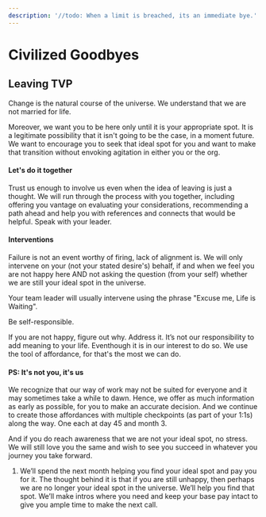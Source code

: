```yaml
---
description: '//todo: When a limit is breached, its an immediate bye.'
---
```


# Civilized Goodbyes

## Leaving TVP

Change is the natural course of the universe. We understand that we are not married for life.

Moreover, we want you to be here only until it is your appropriate spot. It is a legitimate possibility that it isn't going to be the case, in a moment future. We want to encourage you to seek that ideal spot for you and want to make that transition without envoking agitation in either you or the org.

#### Let's do it together

Trust us enough to involve us even when the idea of leaving is just a thought. We will run through the process with you together, including offering you vantage on evaluating your considerations, recommending a path ahead and help you with references and connects that would be helpful. Speak with your leader.

#### Interventions

Failure is not an event worthy of firing, lack of alignment is. We will only intervene on your \(not your stated desire's\) behalf, if and when we feel you are not happy here AND not asking the question \(from your self\) whether we are still your ideal spot in the universe.

Your team leader will usually intervene using the phrase "Excuse me, Life is Waiting".

Be self-responsible.

If you are not happy, figure out why. Address it. It’s not our responsibility to add meaning to your life. Eventhough it is in our interest to do so. We use the tool of affordance, for that's the most we can do.

#### PS: It's not you, it's us

We recognize that our way of work may not be suited for everyone and it may sometimes take a while to dawn. Hence, we offer as much information as early as possible, for you to make an accurate decision. And we continue to create those affordances with multiple checkpoints \(as part of your 1:1s\) along the way. One each at day 45 and month 3.

And if you do reach awareness that we are not your ideal spot, no stress. We will still love you the same and wish to see you succeed in whatever you journey you take forward.









1. We’ll spend the next month helping you find your ideal spot and pay you for it.  The thought behind it is that if you are still unhappy, then perhaps we are no longer your ideal spot in the universe. We’ll help you find that spot. We’ll make intros where you need and keep your base pay intact to give you ample time to make the next call. 

